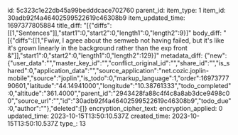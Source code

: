 id: 5c323c1e22db45a99bedddcace702760
parent_id: 
item_type: 1
item_id: 30adb92f4a46402599522619c46308b9
item_updated_time: 1697377805884
title_diff: "[{\"diffs\":[[1,\"Sentences\"]],\"start1\":0,\"start2\":0,\"length1\":0,\"length2\":9}]"
body_diff: "[{\"diffs\":[[1,\"Fwiw, I agree about the semweb not having failed, but it's like it's grown linearly in the background rather than the exp front &\"]],\"start1\":0,\"start2\":0,\"length1\":0,\"length2\":129}]"
metadata_diff: {"new":{"user_data":"","master_key_id":"","conflict_original_id":"","share_id":"","is_shared":0,"application_data":"","source_application":"net.cozic.joplin-mobile","source":"joplin","is_todo":0,"markup_language":1,"order":1697377790601,"latitude":"44.14941000","longitude":"10.38761333","todo_completed":0,"altitude":"361.4000","parent_id":"2943428fa88c4f4c8a8ab3dce9498c00","source_url":"","id":"30adb92f4a46402599522619c46308b9","todo_due":0,"author":""},"deleted":[]}
encryption_cipher_text: 
encryption_applied: 0
updated_time: 2023-10-15T13:50:10.537Z
created_time: 2023-10-15T13:50:10.537Z
type_: 13